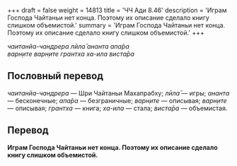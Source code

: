 +++
draft = false
weight = 14813
title = 'ЧЧ Ади 8.46'
description = 'Играм Господа Чайтаньи нет конца. Поэтому их описание сделало книгу слишком объемистой.'
summary = 'Играм Господа Чайтаньи нет конца. Поэтому их описание сделало книгу слишком объемистой.'
+++

_чаитанйа-чандрера лӣла̄ ананта апа̄ра  
варн̣ите варн̣ите грантха ха-ила виста̄ра_

## Пословный перевод

_чаитанйа_\-_чандрера_ — Шри Чайтаньи Махапрабху; _лӣла̄_ — игры; _ананта_ — бесконечные; _апа̄ра_ — безграничные; _варн̣ите_ — описывая; _варн̣ите_ — описывая; _грантха_ — книга; _ха_\-_ила_ — стала; _виста̄ра_ — объемистая.

## Перевод

**Играм Господа Чайтаньи нет конца. Поэтому их описание сделало книгу слишком объемистой.**
